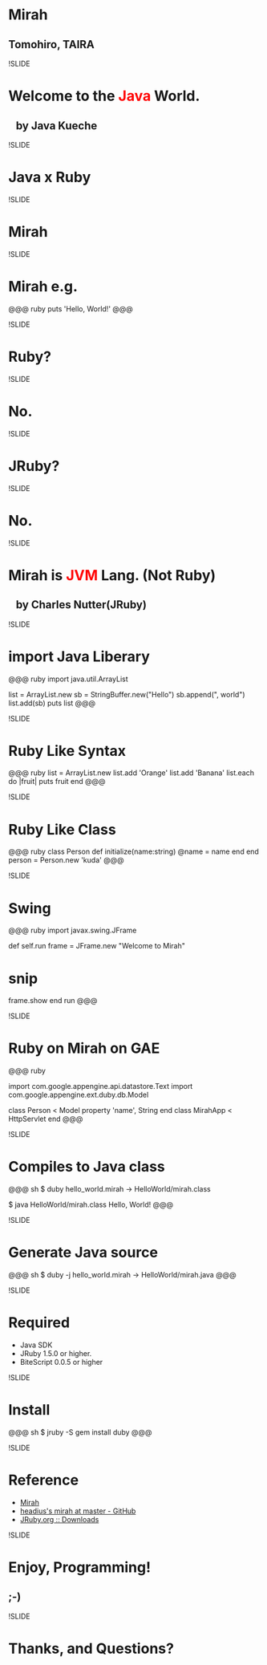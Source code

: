 # Mirah
## Tomohiro, TAIRA

!SLIDE

# Welcome to the <span style="color: red;">Java</span> World.
## &nbsp;&nbsp;&nbsp;by Java Kueche 

!SLIDE

# Java x Ruby

!SLIDE

# Mirah

!SLIDE

# Mirah e.g.

@@@ ruby
puts 'Hello, World!'
@@@

!SLIDE

# Ruby?

!SLIDE

# No.

!SLIDE

# JRuby?

!SLIDE

# No.

!SLIDE

# Mirah is <span style="color: red;">JVM</span> Lang. (Not Ruby)
## &nbsp;&nbsp; by Charles Nutter(JRuby)

!SLIDE

# import Java Liberary

@@@ ruby
import java.util.ArrayList

list = ArrayList.new
sb = StringBuffer.new("Hello")
sb.append(", world")
list.add(sb)
puts list
@@@

!SLIDE

# Ruby Like Syntax

@@@ ruby
list = ArrayList.new
list.add 'Orange'
list.add 'Banana'
list.each do |fruit|
  puts fruit
end
@@@

!SLIDE

# Ruby Like Class

@@@ ruby
class Person
  def initialize(name:string)
   @name = name
  end
end
person = Person.new 'kuda'
@@@

!SLIDE

# Swing

@@@ ruby
import javax.swing.JFrame

def self.run
  frame = JFrame.new "Welcome to Mirah"
  # snip
  frame.show
end
run
@@@

!SLIDE

# Ruby on Mirah on GAE

@@@ ruby

import com.google.appengine.api.datastore.Text
import com.google.appengine.ext.duby.db.Model

class Person < Model
  property 'name', String
end
class MirahApp \< HttpServlet
end
@@@

!SLIDE

# Compiles to Java class

@@@ sh
$ duby hello\_world.mirah
-> HelloWorld/mirah.class

$ java HelloWorld/mirah.class
Hello, World!
@@@

!SLIDE

# Generate Java source

@@@ sh
$ duby -j hello\_world.mirah
-> HelloWorld/mirah.java
@@@

!SLIDE

# Required

- Java SDK
- JRuby 1.5.0 or higher.
- BiteScript 0.0.5 or higher

!SLIDE

# Install

@@@ sh 
$ jruby -S gem install duby
@@@

!SLIDE

# Reference

- [Mirah](http://www.mirah.org/ "Mirah")
- [headius's mirah at master - GitHub](http://github.com/headius/mirah "headius's mirah at master - GitHub")
- [JRuby.org :: Downloads](http://jruby.org/download "JRuby.org :: Downloads")

!SLIDE

# Enjoy, Programming!
## ;-)

!SLIDE

# Thanks, and Questions?
